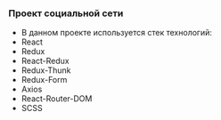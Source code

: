 ### Проект социальной сети

* В данном проекте используется стек технологий:
 * React
 *  Redux
  * React-Redux
  * Redux-Thunk
  * Redux-Form
 * Axios
 * React-Router-DOM
 * SCSS
